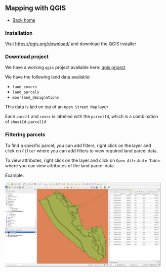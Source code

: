 ## Mapping with QGIS

- [Back home](../readme.md)

### Installation

Visit https://qgis.org/download/ and download the QGIS installer

### Download project

We have a working `qgis` project available here: [qgis project](qgis.qgz)

We have the following land data available:

- `land_covers`
- `land_parcels`
- `moorland_designations`

This data is laid on top of an `Open Street Map` layer

Each `parcel` and `cover` is labelled with the `parcelId`, which is a combination of `sheetId-parcelId`

### Filtering parcels

To find a specific parcel, you can add filters, right click on the layer and click on `Filter` where you can add filters to view required land parcel data.

To view attributes, right click on the layer and click on `Open Attribute Table` where you can view attributes of the land parcel data.

Example:

![Visualise land data in QGIS](images/land-data-example-in-QGIS.png)
